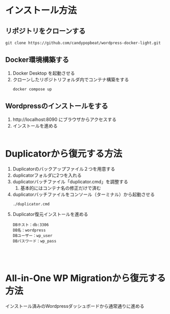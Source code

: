 # インストール方法
## リポジトリをクローンする
```
git clone https://github.com/candypopbeat/wordpress-docker-light.git
```
## Docker環境構築する
1. Docker Desktop を起動させる
2. クローンしたリポジトリフォルダ内でコンテナ構築をする
    ```
    docker compose up
    ```
## Wordpressのインストールをする
1. http://localhost:8090 にブラウザからアクセスする
2. インストールを進める
<br><br>

# Duplicatorから復元する方法
1. Duplicatorのバックアップファイル２つを用意する
1. duplicatorフォルダに2つを入れる
1. duplicatorバッチファイル「duplicator.cmd」を調整する
   1. 基本的にはコンテナ名の修正だけで済む
1. duplicatorバッチファイルをコンソール（ターミナル）から起動させる
    ```
    ./duplicator.cmd
    ```
1. Duplicator復元インストールを進める
    ```
    DBホスト：db:3306
    DB名：wordpress
    DBユーザー：wp_user
    DBパスワード：wp_pass
    ```
<br><br>

# All-in-One WP Migrationから復元する方法
インストール済みのWordpressダッシュボードから通常通りに進める
